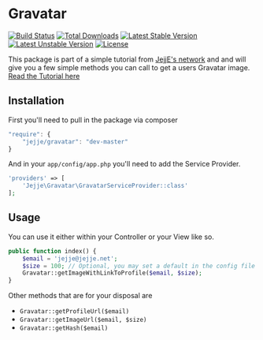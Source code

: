 # Gravatar
[![Build Status](https://travis-ci.org/jejje/gravatar.svg)](https://travis-ci.org/jejje/gravatar)
[![Total Downloads](https://poser.pugx.org/jejje/gravatar/d/total.svg)](https://packagist.org/packages/jejje/gravatar)
[![Latest Stable Version](https://poser.pugx.org/jejje/gravatar/v/stable.svg)](https://packagist.org/packages/jejje/gravatar)
[![Latest Unstable Version](https://poser.pugx.org/jejje/gravatar/v/unstable.svg)](https://packagist.org/packages/jejje/gravatar)
[![License](https://poser.pugx.org/jejje/gravatar/license.svg)](https://packagist.org/packages/jejje/gravatar)

This package is part of a simple tutorial from [JejjE's network](http://jejje.net "JejjE's network") and
and will give you a few simple methods you can call to get a users Gravatar image. [Read the Tutorial here](http://jejje.net/create-your-own-laravel-5-package-part-1/)

## Installation
First you'll need to pull in the package via composer

```js
"require": {
    "jejje/gravatar": "dev-master"
}
```
And in your `app/config/app.php` you'll need to add the Service Provider.

```php
'providers' => [
    'Jejje\Gravatar\GravatarServiceProvider::class'
];
```

## Usage
You can use it either within your Controller or your View like so.
```php
public function index() {
    $email = 'jejje@jejje.net';
    $size = 100; // Optional, you may set a default in the config file
    Gravatar::getImageWithLinkToProfile($email, $size);
}
```
Other methods that are for your disposal are

- `Gravatar::getProfileUrl($email)`
- `Gravatar::getImageUrl($email, $size)`
- `Gravatar::getHash($email)`
